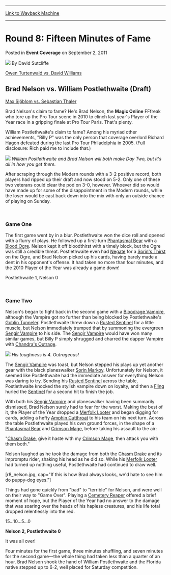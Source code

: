 
---
[Link to Wayback Machine](https://web.archive.org/web/20210503065419/https://magic.wizards.com/en/articles/archive/event-coverage/round-8-fifteen-minutes-fame-2011-09-02-0)

[_metadata_:author]:- "David Sutcliffe"
[_metadata_:description]:- "Owen Turtenwald vs. David Williams Brad Nelson vs. William Postlethwaite (Draft) Max Sjöblom vs. Sebastian Thaler Brad Nelson's claim to fame? He's Brad Nelson, the Magic Online FFfreak who tore up the Pro Tour scene in 2010 to clinch last year's Player of the Year race in a gripping finale at Pro Tour Paris. That's plenty. William Postlethwaite's claim to fame? Among his"
[_metadata_:generator]:- "Drupal 7 (http://drupal.org)"
[_metadata_:node]:- "508901"
[_metadata_:publish_date]:- "2011-09-02"
[_metadata_:source]:- "div-main-content"
[_metadata_:title]:- "Round 8: Fifteen Minutes of Fame"
[_metadata_:wayback_capture_timestamp]:- "2021-05-03 06:54:19"
[_metadata_:wayback_raw_url]:- "https://web.archive.org/web/20210503065419id_/https://magic.wizards.com/en/articles/archive/event-coverage/round-8-fifteen-minutes-fame-2011-09-02-0"
[_metadata_:wayback_url]:- "https://magic.wizards.com/en/articles/archive/event-coverage/round-8-fifteen-minutes-fame-2011-09-02-0"
---


Round 8: Fifteen Minutes of Fame
================================



 Posted in **Event Coverage**
 on September 2, 2011 






![](https://media.magic.wizards.com/styles/auth_small/public/images/person/authorpic_davidsutcliffe.jpg)
By David Sutcliffe












[Owen Turtenwald vs. David Williams](http://archive.wizards.com/Magic/Magazine/Article.aspx?x=mtg/daily/eventcoverage/ptphi11/fm7)


Brad Nelson vs. William Postlethwaite (Draft)
---------------------------------------------


[Max Sjöblom vs. Sebastian Thaler](http://archive.wizards.com/Magic/Magazine/Article.aspx?x=mtg/daily/eventcoverage/ptphi11/fm9)


Brad Nelson's claim to fame? He's Brad Nelson, the ****Magic** Online** FFfreak who tore up the Pro Tour scene in 2010 to clinch last year's Player of the Year race in a gripping finale at Pro Tour Paris. That's plenty.


William Postlethwaite's claim to fame? Among his myriad other achievements, "Billy P" was the only person that coverage overlord Richard Hagon defeated during the last Pro Tour Philadelphia in 2005. (Full disclosure: Rich paid me to include that.)



![](https://media.magic.wizards.com/image_legacy_migration/mtg/images/daily/events/ptphi11/r8_nelson_postlethwaite.jpg)
*William Postlethwaite and Brad Nelson will both make Day Two, but it's all in how you get there.*

After scraping through the Modern rounds with a 3-2 positive record, both players had ripped up their draft and now stood on 5-2. Only one of these two veterans could clear the pod on 3-0, however. Whoever did so would have made up for some of the disappointment in the Modern rounds, while the loser would be cast back down into the mix with only an outside chance of playing on Sunday.


 


### Game One


The first game went by in a blur. Postlethwaite won the dice roll and opened with a flurry of plays. He followed up a first-turn [Phantasmal Bear](http://gatherer.wizards.com/Pages/Card/Details.aspx?name=Phantasmal+Bear) with a [Blood Ogre](http://gatherer.wizards.com/Pages/Card/Details.aspx?name=Blood+Ogre). Nelson kept it off bloodthirst with a timely block, but the Ogre was still a credible threat. Postlethwaite even had [Negate](http://gatherer.wizards.com/Pages/Card/Details.aspx?name=Negate) for a [Sorin's Thirst](http://gatherer.wizards.com/Pages/Card/Details.aspx?name=Sorin%27s+Thirst) on the Ogre, and Brad Nelson picked up his cards, having barely made a dent in his opponent's offense. It had taken no more than four minutes, and the 2010 Player of the Year was already a game down!


Postlethwaite 1, Nelson 0


 


### Game Two


Nelson's began to fight back in the second game with a [Bloodrage Vampire](http://gatherer.wizards.com/Pages/Card/Details.aspx?name=Bloodrage+Vampire), although the Vampire got no further than being blocked by Postlethwaite's [Goblin Tunneler](http://gatherer.wizards.com/Pages/Card/Details.aspx?name=Goblin+Tunneler). Postlethwaite threw down a [Rusted Sentinel](http://gatherer.wizards.com/Pages/Card/Details.aspx?name=Rusted+Sentinel) for a little muscle, but Nelson immediately trumped that by summoning the evergreen [Sengir Vampire](http://gatherer.wizards.com/Pages/Card/Details.aspx?name=Sengir+Vampire) to his side. The [Sengir Vampire](http://gatherer.wizards.com/Pages/Card/Details.aspx?name=Sengir+Vampire) would have won many similar games, but Billy P simply shrugged and charred the dapper Vampire with [Chandra's Outrage](http://gatherer.wizards.com/Pages/Card/Details.aspx?name=Chandra%27s+Outrage).



![](https://media.magic.wizards.com/image_legacy_migration/mtg/images/daily/events/ptphi11/r8_postlethwaite.jpg)
*His toughness is 4. Outrageous!*

The [Sengir Vampire](http://gatherer.wizards.com/Pages/Card/Details.aspx?name=Sengir+Vampire) was toast, but Nelson stepped his plays up yet another gear with the black planeswalker [Sorin Markov](http://gatherer.wizards.com/Pages/Card/Details.aspx?name=Sorin+Markov). Unfortunately for Nelson, it seemed like Postlethwaite had the immediate answer for everything Nelson was daring to try. Sending his [Rusted Sentinel](http://gatherer.wizards.com/Pages/Card/Details.aspx?name=Rusted+Sentinel) across the table, Postlethwaite knocked the stylish vampire down on loyalty, and then a [Fling](http://gatherer.wizards.com/Pages/Card/Details.aspx?name=Fling) hurled the [Sentinel](http://gatherer.wizards.com/Pages/Card/Details.aspx?name=Sentinel) for a second hit to finish the job.


With both his [Sengir Vampire](http://gatherer.wizards.com/Pages/Card/Details.aspx?name=Sengir+Vampire) and planeswalker having been summarily dismissed, Brad Nelson surely had to fear for the worst. Making the best of it, the Player of the Year dropped a [Merfolk Looter](http://gatherer.wizards.com/Pages/Card/Details.aspx?name=Merfolk+Looter) and began digging for cards, adding a hefty [Amphin Cutthroat](http://gatherer.wizards.com/Pages/Card/Details.aspx?name=Amphin+Cutthroat) to his team on his next turn. Across the table Postlethwaite played his own ground forces, in the shape of a [Phantasmal Bear](http://gatherer.wizards.com/Pages/Card/Details.aspx?name=Phantasmal+Bear) and [Crimson Mage](http://gatherer.wizards.com/Pages/Card/Details.aspx?name=Crimson+Mage), before taking his assault to the air:


"[Chasm Drake](http://gatherer.wizards.com/Pages/Card/Details.aspx?name=Chasm+Drake), give it haste with my [Crimson Mage](http://gatherer.wizards.com/Pages/Card/Details.aspx?name=Crimson+Mage), then attack you with them both."


Nelson laughed as he took the damage from both the [Chasm Drake](http://gatherer.wizards.com/Pages/Card/Details.aspx?name=Chasm+Drake) and its impromptu rider, shaking his head as he did so. While his [Merfolk Looter](http://gatherer.wizards.com/Pages/Card/Details.aspx?name=Merfolk+Looter) had turned up nothing useful, Postlethwaite had continued to draw well.


[r8\_nelson.jpg, cap="If this is how Brad always looks, we'd hate to see him do puppy-dog eyes."]


Things had gone quickly from "bad" to "terrible" for Nelson, and were well on their way to "Game Over". Playing a [Cemetery Reaper](http://gatherer.wizards.com/Pages/Card/Details.aspx?name=Cemetery+Reaper) offered a brief moment of hope, but the Player of the Year had no answer to the damage that was soaring over the heads of his hapless creatures, and his life total dropped relentlessly into the red.


15...10...5...0


**Nelson 2, Postlethwaite 0**


It was all over!


Four minutes for the first game, three minutes shuffling, and seven minutes for the second game—the whole thing had taken less than a quarter of an hour. Brad Nelson shook the hand of William Postlethwaite and the Florida native stepped up to 6-2, well placed for Saturday competition.








